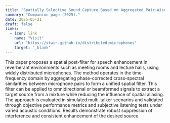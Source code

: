 ```yaml
---
title: "Spatially Selective Sound Capture Based on Aggregated Pair-Wise Similarity Measures"
summary: "Companion page (2025)."
date: 2025-05-21
draft: false
links:
  - icon: link
    name: "Visit"
    url: "https://stwir.github.io/distributed-microphones"
    target: "_blank"
---
```


 This paper proposes a spatial post-filter for speech enhancement in reverberant environments such as meeting rooms and lecture halls, using widely distributed microphones. The method operates in the time-frequency domain by aggregating phase-corrected cross-spectral similarities between microphone pairs to form a unified spatial filter. This filter can be applied to omnidirectional or beamformed signals to extract a target source from a mixture while reducing the influence of spatial aliasing. The approach is evaluated in simulated multi-talker scenarios and validated through objective performance metrics and subjective listening tests under varied acoustic conditions. Results demonstrate robust suppression of interference and consistent enhancement of the desired source. 